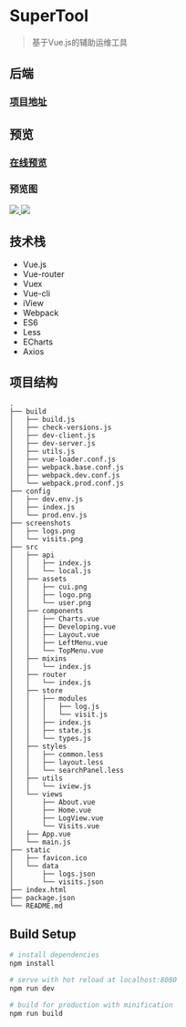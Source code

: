 # SuperTool

> 基于Vue.js的辅助运维工具

## 后端

### [项目地址](https://github.com/igonglei/super-tool-server)

## 预览

### [在线预览](https://igonglei.github.io/super-tool/)

### 预览图
<p>
  <a href="https://igonglei.github.io/super-tool/" target="_blank">
    <img src="https://raw.githubusercontent.com/igonglei/super-tool/master/screenshots/logs.png">
    <img src="https://raw.githubusercontent.com/igonglei/super-tool/master/screenshots/visits.png">
  </a>
</p>

## 技术栈

- Vue.js
- Vue-router
- Vuex
- Vue-cli
- iView
- Webpack
- ES6
- Less
- ECharts
- Axios

## 项目结构
```
.
├── build
│   ├── build.js
│   ├── check-versions.js
│   ├── dev-client.js
│   ├── dev-server.js
│   ├── utils.js
│   ├── vue-loader.conf.js
│   ├── webpack.base.conf.js
│   ├── webpack.dev.conf.js
│   └── webpack.prod.conf.js
├── config
│   ├── dev.env.js
│   ├── index.js
│   └── prod.env.js
├── screenshots
│   ├── logs.png
│   └── visits.png
├── src
│   ├── api
│   │   ├── index.js
│   │   └── local.js
│   ├── assets
│   │   ├── cui.png
│   │   ├── logo.png
│   │   └── user.png
│   ├── components
│   │   ├── Charts.vue
│   │   ├── Developing.vue
│   │   ├── Layout.vue
│   │   ├── LeftMenu.vue
│   │   └── TopMenu.vue
│   ├── mixins
│   │   └── index.js
│   ├── router
│   │   └── index.js
│   ├── store
│   │   ├── modules
│   │   │   ├── log.js
│   │   │   └── visit.js
│   │   ├── index.js
│   │   ├── state.js
│   │   └── types.js
│   ├── styles
│   │   ├── common.less
│   │   ├── layout.less
│   │   └── searchPanel.less
│   ├── utils
│   │   └── iview.js
│   └── views
│       ├── About.vue
│       ├── Home.vue
│       ├── LogView.vue
│       └── Visits.vue
│   ├── App.vue
│   └── main.js
├── static
│   ├── favicon.ico
│   └── data
│       ├── logs.json
│       └── visits.json
├── index.html
├── package.json
└── README.md
```

## Build Setup

``` bash
# install dependencies
npm install

# serve with hot reload at localhost:8080
npm run dev

# build for production with minification
npm run build
```
